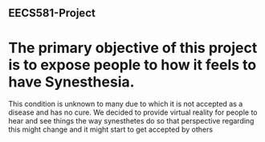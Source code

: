 ## EECS581-Project
# The primary objective of this project is to expose people to how it feels to have Synesthesia.
This condition is unknown to many due to which it is not accepted as a disease and has no
cure. We decided to provide virtual reality for people to hear and see things the way
synesthetes do so that perspective regarding this might change and it might start to get
accepted by others
